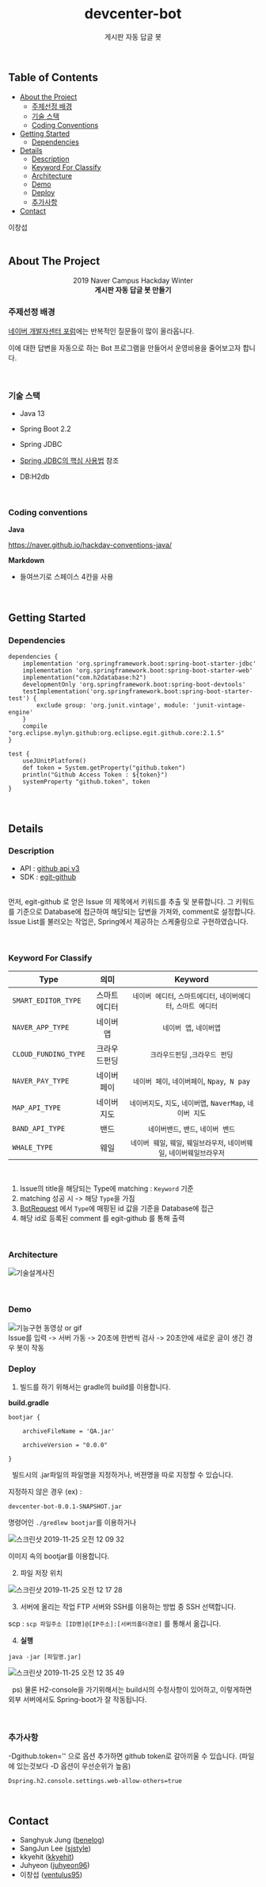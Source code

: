 
<h1  align="center">devcenter-bot</h1>

  
<p align="center"> 게시판 자동 답글 봇 </p>

  

&nbsp;

<!-- TABLE OF CONTENTS -->

## Table of Contents

  

*  [About the Project](#about-the-project)
	* [주제선정 배경](#주제선정-배경)
	*  [기술 스택](#기술-스택)
	*  [Coding Conventions](#coding-conventions)
*  [Getting Started](#getting-started)
	* [Dependencies](#dependencies) 
*  [Details](#details)
	*  [Description](#description)
	*  [Keyword For Classify](#keyword-for-classify) 
	*  [Architecture](#architecture)
	*   [Demo](#demo)
	*  [Deploy](#deploy)
	*  [추가사항](#추가사항)
*  [Contact](#contact)

  
  이창섭                           
&nbsp;

## About The Project

<p  align="center">
2019 Naver Campus Hackday Winter<br/>
<b>게시판 자동 답글 봇 만들기</b>
<br></p>

### 주제선정 배경

[네이버 개발자센터 포럼](https://developers.naver.com/forum/list)에는 반복적인 질문들이 많이 올라옵니다.

이에 대한 답변을 자동으로 하는 Bot 프로그램을 만들어서 운영비용을 줄어보고자 합니다.

  
&nbsp;
### 기술 스택

- Java 13

- Spring Boot 2.2

- Spring JDBC

-  [Spring JDBC의 핵심 사용법](https://github.com/benelog/spring-jdbc-tips/blob/master/spring-jdbc-core.md) 참조

- DB:H2db

  
  
&nbsp;
### Coding conventions

<b> Java </b>

https://naver.github.io/hackday-conventions-java/ 

<b> Markdown </b>

- 들여쓰기로 스페이스 4칸을 사용


 &nbsp;
## Getting Started

### Dependencies

  
    dependencies {
	    implementation 'org.springframework.boot:spring-boot-starter-jdbc'
	    implementation 'org.springframework.boot:spring-boot-starter-web'
	    implementation("com.h2database:h2")
	    developmentOnly 'org.springframework.boot:spring-boot-devtools'
	    testImplementation('org.springframework.boot:spring-boot-starter-test') {
		    exclude group: 'org.junit.vintage', module: 'junit-vintage-engine'
	    }
	    compile "org.eclipse.mylyn.github:org.eclipse.egit.github.core:2.1.5"
	}
	
	test {
		useJUnitPlatform()
		def token = System.getProperty("github.token")
		println("Github Access Token : ${token}")
		systemProperty "github.token", token
	}
	
 &nbsp;
## Details
### Description

 - API : [github api v3](https://developer.github.com/v3/)
 - SDK : [egit-github](https://github.com/eclipse/egit-github)
<br>
 먼저, egit-github 로 얻은 Issue 의 제목에서 키워드를 추출 및 분류합니다. 그 키워드를 기준으로 Database에 접근하여 해당되는 답변을 가져와, comment로 설정합니다. Issue List를 불러오는 작업은, Spring에서 제공하는 스케줄링으로 구현하였습니다.
<br>


 &nbsp;
### Keyword For Classify

| Type | 의미 | Keyword |
|---|:---:|:---:|
| `SMART_EDITOR_TYPE` | 스마트에디터 | `네이버 에디터`, `스마트에디터`, `네이버에디터`, `스마트 에디터` |
| `NAVER_APP_TYPE` | 네이버 앱 | `네이버 앱`, `네이버앱` |
| `CLOUD_FUNDING_TYPE` | 크라우드펀딩 | `크라우드펀딩` ,`크라우드 펀딩`|
| `NAVER_PAY_TYPE` | 네이버 페이 |`네이버 페이`, `네이버페이`, `Npay`,` N pay`|
| `MAP_API_TYPE` | 네이버지도 |`네이버지도`, `지도`, `네이버맵`, `NaverMap`, `네이버 지도`|
| `BAND_API_TYPE` | 밴드 |`네이버밴드`, `밴드`, `네이버 밴드`|
| `WHALE_TYPE` | 웨일 |`네이버 웨일`, `웨일`, `웨일브라우저`, `네이버웨일`, `네이버웨일브라우저`|

&nbsp;
 1. Issue의 title을 해당되는 Type에 matching : `Keyword` 기준
 2. matching 성공 시 -> 해당 `Type`을 가짐
 3. [BotRequest](https://github.com/NAVER-CAMPUS-HACKDAY/devcenter-bot/blob/master/src/main/java/com/naver/hackday/devcenterbot/model/BotRequest.java) 에서 `Type`에 매핑된 id 값을 기준을 Database에 접근
 4. 해당 id로 등록된 comment 를 egit-github 를 통해 출력

&nbsp;
### Architecture

![기술설계사진](readme/tech_Summary.jpg) 

&nbsp;
### Demo

![기능구현 동영상 or gif](readme/QA_BOT_Excute.gif)
<br>
Issue를 입력 -> 서버 가동 -> 20초에 한번씩 검사 -> 20초안에 새로운 글이 생긴 경우 봇이 작동
<br>

### Deploy

1. 빌드를 하기 위해서는 gradle의 build를 이용합니다.

<b>build.gradle</b>

    bootjar {
    
	    archiveFileName = 'QA.jar'
    
	    archiveVersion = "0.0.0"
    
    }

&nbsp;
빌드시의 .jar파일의 파일명을 지정하거나, 버젼명을 따로 지정할 수 있습니다.

지정하지 않은 경우 (ex) :

`devcenter-bot-0.0.1-SNAPSHOT.jar`

명령어인 `./gredlew bootjar`를 이용하거나

![스크린샷 2019-11-25 오전 12 09 32](https://user-images.githubusercontent.com/17822723/69496751-b051bd00-0f18-11ea-853e-73988e52a861.png)

이미지 속의 bootjar를 이용합니다.

  
&nbsp;
2. 파일 저장 위치

![스크린샷 2019-11-25 오전 12 17 28](https://user-images.githubusercontent.com/17822723/69496777-09215580-0f19-11ea-9333-a3df8e0c647b.png)

&nbsp;
3. 서버에 올리는 작업
FTP 서버와 SSH를 이용하는 방법 중 SSH 선택합니다.

scp : `scp 파일주소 [ID명]@[IP주소]:[서버의폴더경로]` 를 통해서 옮깁니다.

&nbsp;
4. <b>실행 </b>
 

    java -jar [파일명.jar]

![스크린샷 2019-11-25 오전 12 35 49](https://user-images.githubusercontent.com/17822723/69497008-8c43ab00-0f1b-11ea-98a6-24c49e029128.png)

  
&nbsp;
ps) 물론 H2-console을 가기위해서는 build시의 수정사항이 있어하고, 이렇게하면 외부 서버에서도 Spring-boot가 잘 작동됩니다.
  
  
&nbsp;
### 추가사항

  

-Dgithub.token='' 으로 옵션 추가하면 github token로 갈아끼울 수 있습니다. (파일에 있는것보다 -D 옵션이 우선순위가 높음)

    Dspring.h2.console.settings.web-allow-others=true

  
&nbsp;
## Contact

 - Sanghyuk Jung ([benelog](https://github.com/benelog))
 - SangJun Lee ([sjstyle](https://github.com/sjstyle))
 - kkyehit ([kkyehit](https://github.com/kkyehit))
 - Juhyeon ([juhyeon96](https://github.com/juhyeon96))
 - 이창섭 ([ventulus95](https://github.com/ventulus95))

  



